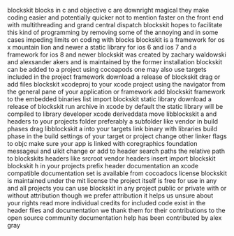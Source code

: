 blockskit blocks in c and objective c are downright magical they make coding easier and potentially quicker not to mention faster on the front end with multithreading and grand central dispatch blockskit hopes to facilitate this kind of programming by removing some of the annoying and in some cases impeding limits on coding with blocks blockskit is a framework for os x mountain lion and newer a static library for ios 6 and ios 7 and a framework for ios 8 and newer blockskit was created by zachary waldowski and alexsander akers and is maintained by the former installation blockskit can be added to a project using cocoapods one may also use targets included in the project framework download a release of blockskit drag or add files blockskit xcodeproj to your xcode project using the navigator from the general pane of your application or framework add blockskit framework to the embedded binaries list import blockskit static library download a release of blockskit run archive in xcode by default the static library will be compiled to library developer xcode deriveddata move libblockskit a and headers to your projects folder preferably a subfolder like vendor in build phases drag libblockskit a into your targets link binary with libraries build phase in the build settings of your target or project change other linker flags to objc make sure your app is linked with coregraphics foundation messageui and uikit change or add to header search paths the relative path to blockskits headers like srcroot vendor headers insert import blockskit blockskit h in your projects prefix header documentation an xcode compatible documentation set is available from cocoadocs license blockskit is maintained under the mit license the project itself is free for use in any and all projects you can use blockskit in any project public or private with or without attribution though we prefer attribution it helps us unsure about your rights read more individual credits for included code exist in the header files and documentation we thank them for their contributions to the open source community documentation help has been contributed by alex gray